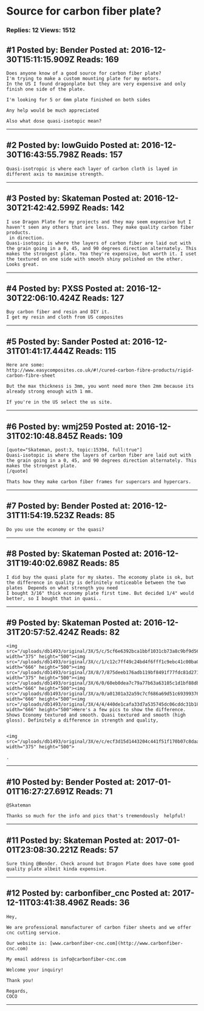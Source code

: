 # Source for carbon fiber plate?

### Replies: 12 Views: 1512

## \#1 Posted by: Bender Posted at: 2016-12-30T15:11:15.909Z Reads: 169

```
Does anyone know of a good source for carbon fiber plate?
I'm trying to make a custom mounting plate for my motors.
In the US I found dragonplate but they are very expensive and only finish one side of the plate.

I'm looking for 5 or 6mm plate finished on both sides 

Any help would be much appreciated 

Also what dose quasi-isotopic mean?
```

---
## \#2 Posted by: lowGuido Posted at: 2016-12-30T16:43:55.798Z Reads: 157

```
Quasi-isotropic is where each layer of carbon cloth is layed in different axis to maximise strength.
```

---
## \#3 Posted by: Skateman Posted at: 2016-12-30T21:42:42.599Z Reads: 142

```
I use Dragon Plate for my projects and they may seem expensive but I haven't seen any others that are less. They make quality carbon fiber products. 
 in direction.
Quasi-isotopic is where the layers of carbon fiber are laid out with the grain going in a 0, 45, and 90 degrees direction alternately. This makes the strongest plate. Yea they're expensive, but worth it. I uset the textured on one side with smooth shiny polished on the other. Looks great.
```

---
## \#4 Posted by: PXSS Posted at: 2016-12-30T22:06:10.424Z Reads: 127

```
Buy carbon fiber and resin and DIY it. 
I get my resin and cloth from US composites
```

---
## \#5 Posted by: Sander Posted at: 2016-12-31T01:41:17.444Z Reads: 115

```
Here are some:
http://www.easycomposites.co.uk/#!/cured-carbon-fibre-products/rigid-carbon-fibre-sheet

But the max thickness is 3mm, you wont need more then 2mm because its already strong enough with 1 mm.

If you're in the US select the us site.
```

---
## \#6 Posted by: wmj259 Posted at: 2016-12-31T02:10:48.845Z Reads: 109

```
[quote="Skateman, post:3, topic:15394, full:true"]
Quasi-isotopic is where the layers of carbon fiber are laid out with the grain going in a 0, 45, and 90 degrees direction alternately. This makes the strongest plate. 
[/quote]

Thats how they make carbon fiber frames for supercars and hypercars.
```

---
## \#7 Posted by: Bender Posted at: 2016-12-31T11:54:19.523Z Reads: 85

```
Do you use the economy or the quasi?
```

---
## \#8 Posted by: Skateman Posted at: 2016-12-31T19:40:02.698Z Reads: 85

```
I did buy the quasi plate for my skates. The economy plate is ok, but the difference in quality is definitely noticeable between the two plates  Depends on what strength you need
I bought 3/16" thick economy plate first time. But decided 1/4" would better, so I bought that in quasi..
```

---
## \#9 Posted by: Skateman Posted at: 2016-12-31T20:57:52.424Z Reads: 82

```
<img src="/uploads/db1493/original/3X/5/c/5cf6e6392bca1bbf1031cb73a8c9bf9d56311979.JPG" width="375" height="500"><img src="/uploads/db1493/original/3X/c/1/c12c7ff49c24bd4f6fff1c9ebc41c00ba054451a.JPG" width="666" height="500"><img src="/uploads/db1493/original/3X/8/7/875deeb176adb119bf8491f77fdc81d271d3a756.JPG" width="375" height="500"><img src="/uploads/db1493/original/3X/6/0/60eb0dea7c79a77b63a63105c1d1bf88db01c0f5.JPG" width="666" height="500"><img src="/uploads/db1493/original/3X/a/0/a01301a32a59c7cf686a69d51c69399376a5e4ae.JPG" width="666" height="500"><img src="/uploads/db1493/original/3X/4/4/440de1cafa33d7a535745dc06cddc31b181da821.JPG" width="666" height="500">Here's a few pics to show the difference. Shows Economy textured and smooth. Quasi textured and smooth (high gloss). Definitely a difference in strength and quality,


<img src="/uploads/db1493/original/3X/e/c/ecf3d15d1443204c441f51f170b07c8daa7f619c.JPG" width="375" height="500">

.
```

---
## \#10 Posted by: Bender Posted at: 2017-01-01T16:27:27.691Z Reads: 71

```
@Skateman

Thanks so much for the info and pics that's tremendously  helpful!
```

---
## \#11 Posted by: Skateman Posted at: 2017-01-01T23:08:30.221Z Reads: 57

```
Sure thing @Bender. Check around but Dragon Plate does have some good quality plate albeit kinda expensive.
```

---
## \#12 Posted by: carbonfiber_cnc Posted at: 2017-12-11T03:41:38.496Z Reads: 36

```
Hey,

We are professional manufacturer of carbon fiber sheets and we offer cnc cutting service.

Our website is: [www.carbonfiber-cnc.com](http://www.carbonfiber-cnc.com)

My email address is info@carbonfiber-cnc.com 

Welcome your inquiry!

Thank you!

Regards,
COCO
```

---
